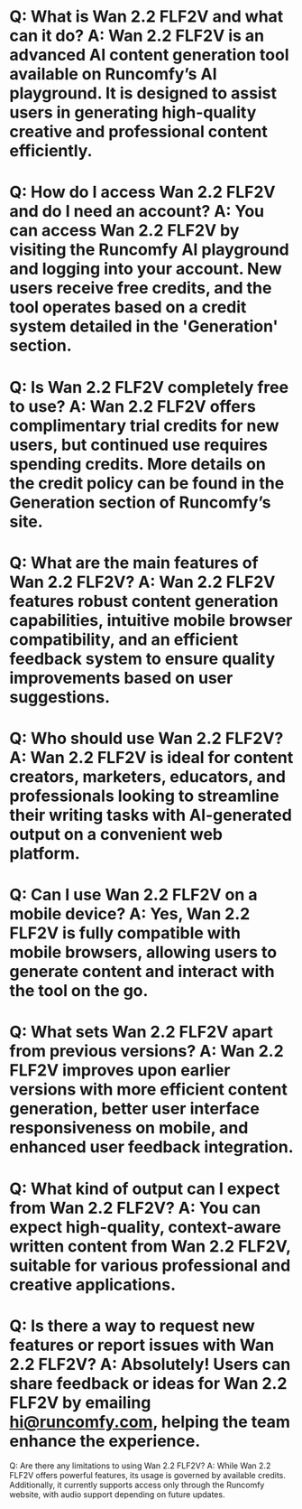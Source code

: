 Q:
What is Wan 2.2 FLF2V and what can it do?
A:
Wan 2.2 FLF2V is an advanced AI content generation tool available on Runcomfy’s AI playground. It is designed to assist users in generating high-quality creative and professional content efficiently.
===
Q:
How do I access Wan 2.2 FLF2V and do I need an account?
A:
You can access Wan 2.2 FLF2V by visiting the Runcomfy AI playground and logging into your account. New users receive free credits, and the tool operates based on a credit system detailed in the 'Generation' section.
===
Q:
Is Wan 2.2 FLF2V completely free to use?
A:
Wan 2.2 FLF2V offers complimentary trial credits for new users, but continued use requires spending credits. More details on the credit policy can be found in the Generation section of Runcomfy’s site.
===
Q:
What are the main features of Wan 2.2 FLF2V?
A:
Wan 2.2 FLF2V features robust content generation capabilities, intuitive mobile browser compatibility, and an efficient feedback system to ensure quality improvements based on user suggestions.
===
Q:
Who should use Wan 2.2 FLF2V?
A:
Wan 2.2 FLF2V is ideal for content creators, marketers, educators, and professionals looking to streamline their writing tasks with AI-generated output on a convenient web platform.
===
Q:
Can I use Wan 2.2 FLF2V on a mobile device?
A:
Yes, Wan 2.2 FLF2V is fully compatible with mobile browsers, allowing users to generate content and interact with the tool on the go.
===
Q:
What sets Wan 2.2 FLF2V apart from previous versions?
A:
Wan 2.2 FLF2V improves upon earlier versions with more efficient content generation, better user interface responsiveness on mobile, and enhanced user feedback integration.
===
Q:
What kind of output can I expect from Wan 2.2 FLF2V?
A:
You can expect high-quality, context-aware written content from Wan 2.2 FLF2V, suitable for various professional and creative applications.
===
Q:
Is there a way to request new features or report issues with Wan 2.2 FLF2V?
A:
Absolutely! Users can share feedback or ideas for Wan 2.2 FLF2V by emailing hi@runcomfy.com, helping the team enhance the experience.
===
Q:
Are there any limitations to using Wan 2.2 FLF2V?
A:
While Wan 2.2 FLF2V offers powerful features, its usage is governed by available credits. Additionally, it currently supports access only through the Runcomfy website, with audio support depending on future updates.